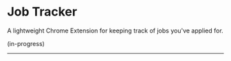 # Job Tracker

A lightweight Chrome Extension for keeping track of jobs you've applied for.

(in-progress)

---